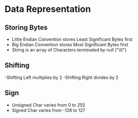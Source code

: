 # Data Representation

## Storing Bytes

- Little Endian Convention stores Least Significant Bytes first
- Big Endian Convention stores Most Significant Bytes first
- String is an array of Characters terminated by null ("\0")

## Shifting 

-Shifting Left multiplies by 2
-Shifting Right divides by 2

## Sign

- Unsigned Char varies from 0 to 255
- Signed Char varies from -128 to 127
